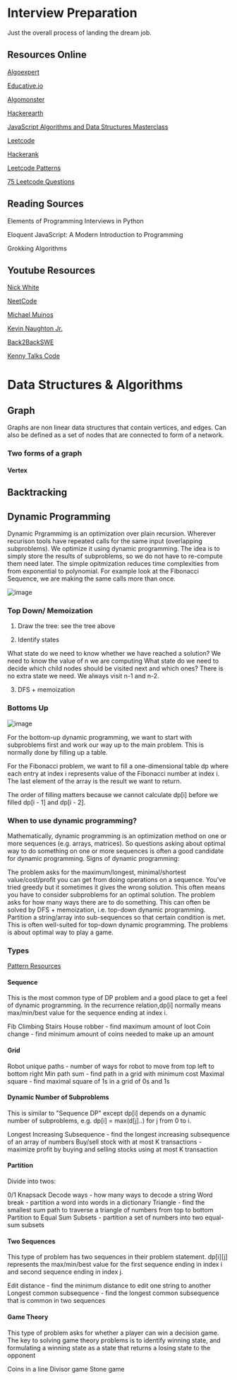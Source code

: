 # Interview Preparation
Just the overall process of landing the dream job. 

## Resources Online
[Algoexpert](https://www.algoexpert.io/product) 

[Educative.io](https://www.educative.io/courses/grokking-the-coding-interview)

[Algomonster](https://algo.monster/dashboard)

[Hackerearth](https://www.hackerearth.com/practice/interviews/) 

[JavaScript Algorithms and Data Structures Masterclass](https://www.udemy.com/course/js-algorithms-and-data-structures-masterclass/)

[Leetcode](https://leetcode.com/)

[Hackerank](https://www.hackerrank.com/dashboard)

[Leetcode Patterns](https://seanprashad.com/leetcode-patterns/)

[75 Leetcode Questions](https://www.teamblind.com/post/New-Year-Gift---Curated-List-of-Top-100-LeetCode-Questions-to-Save-Your-Time-OaM1orEU)

## Reading Sources 
Elements of Programming Interviews in Python

Eloquent JavaScript: A Modern Introduction to Programming

Grokking Algorithms

## Youtube Resources 
[Nick White](https://www.youtube.com/channel/UC1fLEeYICmo3O9cUsqIi7HA)

[NeetCode](https://www.youtube.com/channel/UC_mYaQAE6-71rjSN6CeCA-g)

[Michael Muinos](https://www.youtube.com/channel/UC6B6UMcP7tdlE6NxkAha3tA)

[Kevin Naughton Jr.](https://www.youtube.com/channel/UCKvwPt6BifPP54yzH99ff1g)

[Back2BackSWE](https://www.youtube.com/channel/UCmJz2DV1a3yfgrR7GqRtUUA)

[Kenny Talks Code](https://www.youtube.com/channel/UChQRyFNgb7lbfzoacC5hk_A)

# Data Structures & Algorithms

## Graph 
Graphs are non linear data structures that contain vertices, and edges. Can also be defined as a set of nodes that are connected to form of a network. 

### Two forms of a graph 
#### Vertex

## Backtracking

## Dynamic Programming
Dynamic Prgrammimg is an optimization over plain recursion. Wherever recurison tools have repeated calls for the same input (overlapping subproblems). We optimize it using dynamic programming. The idea is to simply store the results of subproblems, so we do not have to re-compute them need later. The simple opitmization reduces time complexities from from exponential to polynomial. For example look at the Fibonacci Sequence, we are making the same calls more than once.

![image](https://user-images.githubusercontent.com/34947061/116868517-e9499300-abdc-11eb-858b-11522851c0a7.png)

### Top Down/ Memoization
1. Draw the tree: see the tree above

2. Identify states

What state do we need to know whether we have reached a solution? We need to know the value of n we are computing
What state do we need to decide which child nodes should be visited next and which ones? There is no extra state we need. We always visit n-1 and n-2.

3. DFS + memoization

### Bottoms Up 

![image](https://user-images.githubusercontent.com/34947061/116869152-311cea00-abde-11eb-88ab-ff1a2edd8ce5.png)

For the bottom-up dynamic programming, we want to start with subproblems first and work our way up to the main problem. This is normally done by filling up a table.

For the Fibonacci problem, we want to fill a one-dimensional table dp where each entry at index i represents value of the Fibonacci number at index i. The last element of the array is the result we want to return.

The order of filling matters because we cannot calculate dp[i] before we filled dp[i - 1] and dp[i - 2].

### When to use dynamic programming?

Mathematically, dynamic programming is an optimization method on one or more sequences (e.g. arrays, matrices). So questions asking about optimal way to do something on one or more sequences is often a good candidate for dynamic programming. Signs of dynamic programming:

The problem asks for the maximum/longest, minimal/shortest value/cost/profit you can get from doing operations on a sequence.
You've tried greedy but it sometimes it gives the wrong solution. This often means you have to consider subproblems for an optimal solution.
The problem asks for how many ways there are to do something. This can often be solved by DFS + memoization, i.e. top-down dynamic programming.
Partition a string/array into sub-sequences so that certain condition is met. This is often well-suited for top-down dynamic programming.
The problems is about optimal way to play a game.

### Types

[Pattern Resources](https://leetcode.com/discuss/general-discussion/458695/dynamic-programming-patterns)

#### Sequence

This is the most common type of DP problem and a good place to get a feel of dynamic programming. In the recurrence relation,dp[i] normally means max/min/best value for the sequence ending at index i.

Fib
Climbing Stairs
House robber - find maximum amount of loot
Coin change - find minimum amount of coins needed to make up an amount

#### Grid 

Robot unique paths - number of ways for robot to move from top left to bottom right
Min path sum - find path in a grid with minimum cost
Maximal square - find maximal square of 1s in a grid of 0s and 1s

#### Dynamic Number of Subproblems 

This is similar to "Sequence DP" except dp[i] depends on a dynamic number of subproblems, e.g. dp[i] = max(d[j]..) for j from 0 to i.

Longest Increasing Subsequence - find the longest increasing subsequence of an array of numbers
Buy/sell stock with at most K transactions - maximize profit by buying and selling stocks using at most K transaction

#### Partition 

Divide into twos: 

0/1 Knapsack 
Decode ways - how many ways to decode a string
Word break - partition a word into words in a dictionary
Triangle - find the smallest sum path to traverse a triangle of numbers from top to bottom
Partition to Equal Sum Subsets - partition a set of numbers into two equal-sum subsets

#### Two Sequences 

This type of problem has two sequences in their problem statement. dp[i][j] represents the max/min/best value for the first sequence ending in index i and second sequence ending in index j.

Edit distance - find the minimum distance to edit one string to another
Longest common subsequence - find the longest common subsequence that is common in two sequences

#### Game Theory 

This type of problem asks for whether a player can win a decision game. The key to solving game theory problems is to identify winning state, and formulating a winning state as a state that returns a losing state to the opponent

Coins in a line
Divisor game
Stone game



